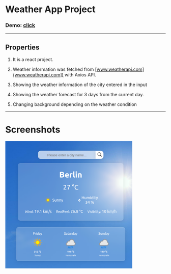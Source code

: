 # Weather App Project

### Demo: [click](https://weather-app-react-sevde.netlify.app)

---

## Properties

1. It is a react project.

2. Weather information was fetched from [www.weatherapi.com](www.weatherapi.com]) with Axios API.

3. Showing the weather information of the city entered in the input

4. Showing the weather forecast for 3 days from the current day.

5. Changing background depending on the weather condition

---

# Screenshots

<img src="./src/images/ss-app.png" height="400" />

